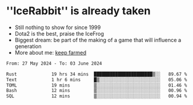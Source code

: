 # ''IceRabbit'' is already taken
- Still nothing to show for since 1999
- Dota2 is the best, praise the IceFrog
- Biggest dream: be part of the making of a game that will influence a generation
- More about me: [keep farmed](http://icerabbit.cc)

<!--START_SECTION:waka-->

```txt
From: 27 May 2024 - To: 03 June 2024

Rust             19 hrs 34 mins  ██████████████████████▒░░   89.67 %
Text             1 hr 6 mins     █▒░░░░░░░░░░░░░░░░░░░░░░░   05.06 %
TOML             19 mins         ▒░░░░░░░░░░░░░░░░░░░░░░░░   01.46 %
Bash             12 mins         ▒░░░░░░░░░░░░░░░░░░░░░░░░   00.96 %
SQL              12 mins         ▒░░░░░░░░░░░░░░░░░░░░░░░░   00.94 %
```

<!--END_SECTION:waka-->
